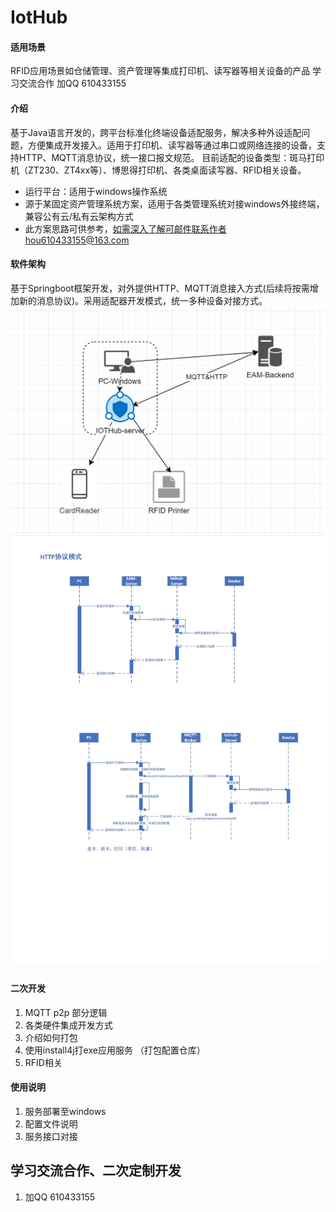 # IotHub
#### 适用场景
RFID应用场景如仓储管理、资产管理等集成打印机、读写器等相关设备的产品
学习交流合作  加QQ 610433155
#### 介绍
基于Java语言开发的，跨平台标准化终端设备适配服务，解决多种外设适配问题，方便集成开发接入。适用于打印机、读写器等通过串口或网络连接的设备，支持HTTP、MQTT消息协议，统一接口报文规范。
目前适配的设备类型：斑马打印机（ZT230、ZT4xx等）、博思得打印机、各类桌面读写器、RFID相关设备。

* 运行平台：适用于windows操作系统
* 源于某固定资产管理系统方案，适用于各类管理系统对接windows外接终端，兼容公有云/私有云架构方式
* 此方案思路可供参考，如需深入了解可邮件联系作者hou610433155@163.com
#### 软件架构
基于Springboot框架开发，对外提供HTTP、MQTT消息接入方式(后续将按需增加新的消息协议)。采用适配器开发模式，统一多种设备对接方式。
![输入图片说明](docs/IOTHub-Server.png)
![输入图片说明](docs/HTTP&MQTT%E8%AE%BE%E5%A4%87%E4%BA%92%E8%81%94%E8%AF%B7%E6%B1%82_%E6%97%B6%E5%BA%8F.jpg)

#### 二次开发

1.  MQTT  p2p 部分逻辑
2.  各类硬件集成开发方式
3.  介绍如何打包
4.  使用install4j打exe应用服务  （打包配置仓库）
5.  RFID相关
#### 使用说明

1.  服务部署至windows
2.  配置文件说明
3.  服务接口对接

## 学习交流合作、二次定制开发
1. 加QQ 610433155